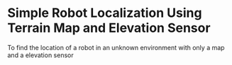 # Simple Robot Localization Using Terrain Map and Elevation Sensor
To find the location of a robot in an unknown environment with only a map and a elevation sensor
